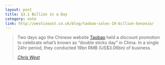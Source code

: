 ```yaml
---
layout: post
title: $3.1 Billion in a Day
category: note
link: http://westiseast.co.uk/blog/taobao-sales-19-billion-bonanza/
---
```


<div class=txt>
  <blockquote>
    <p>Two days ago the Chinese website <a href="http://www.taobao.com/">Taobao</a> held a discount promotion to celebrate what’s known as “double sticks day” in China. In a single 24hr period, they conducted 19bn RMB (US$3.06bn) of business.</p>
    <footer>
      <cite><a href="{{ page.link }}">Chris West</a></cite>
    </footer>
  </blockquote>
</div>